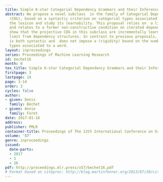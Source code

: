 ```yaml
---
title: Simple K-star Categorial Dependency Grammars and their Inference
abstract: We propose a novel subclass  in the family of Categorial Dependency Grammars
  (CDG), based on a syntactic criterion on categorial types associated to words in
  the lexicon and study its learnability. This proposal relies on  a linguistic principle
  and relates to a former non-constructive condition on iterated dependencies. We
  show that the projective CDG in this subclass are incrementally learnable in the
  limit from dependency structures. In contrast to previous proposals, our criterion
  is both syntactic and  does not impose a (rigidity) bound on the number of categorial
  types associated to a word.
layout: inproceedings
series: Proceedings of Machine Learning Research
id: bechet16
month: 0
tex_title: Simple K-star Categorial Dependency Grammars and their Inference
firstpage: 3
lastpage: 14
page: 3-14
order: 3
cycles: false
author:
- given: Denis
  family: Béchet
- given: Annie
  family: Foret
date: 2017-01-16
address: 
publisher: PMLR
container-title: Proceedings of The 13th International Conference on Grammatical Inference
volume: '57'
genre: inproceedings
issued:
  date-parts:
  - 2017
  - 1
  - 16
pdf: http://proceedings.mlr.press/v57/bechet16.pdf
# Format based on citeproc: http://blog.martinfenner.org/2013/07/30/citeproc-yaml-for-bibliographies/
---
```

